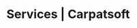 ---
layout: services
title: Services | Carpatsoft
description: Web software outsourcing in Cluj Napoca Romania
keywords: websites, low price websites 
sliderimg: /img/slides/slider-code.jpg
permalink: services/index.html
---